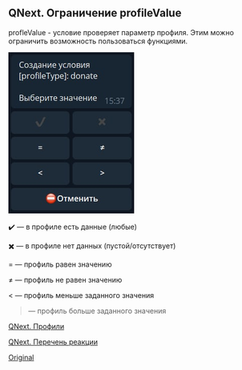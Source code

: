 ## QNext. Ограничение profileValue

profleValue - условие проверяет параметр профиля. Этим можно ограничить возможность пользоваться функциями.

![](./1.png)

✔️ — в профиле есть данные (любые)

✖️ — в профиле нет данных (пустой/отсутствует)

= — профиль равен значению

≠ — профиль не равен значению

< — профиль меньше заданного значения

> — профиль больше заданного значения



[QNext. Профили](/docs-test/_export/admin/profile-about)

[QNext. Перечень реакции](/docs-test/_export/reactions)


  
[Original](https://telegra.ph/QNext-admin-restrictions-profileValue-04-25)